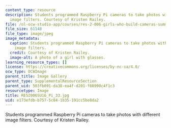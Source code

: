```yaml
---
content_type: resource
description: Students programmed Raspberry Pi cameras to take photos with different
  image filters. Courtesy of Kristen Railey.
file: /ol-ocw-studio-app/courses/res-2-006-girls-who-build-cameras-summer-2016/e173efdbb7575c841b35191cc5be8da2_RES2006SU16_Pi_33.jpg
file_size: 61148
file_type: image/jpeg
image_metadata:
  caption: Students programmed Raspberry Pi cameras to take photos with different
    image filters.
  credit: Courtesy of Kristen Railey.
  image-alt: A photo of a girl with glasses.
learning_resource_types: []
license: https://creativecommons.org/licenses/by-nc-sa/4.0/
ocw_type: OCWImage
parent_title: Image Gallery
parent_type: SupplementalResourceSection
parent_uid: 503fb091-da38-ea4f-d201-f68990c4f1c3
resourcetype: Image
title: RES2006SU16_Pi_33.jpg
uid: e173efdb-b757-5c84-1b35-191cc5be8da2
---
```

Students programmed Raspberry Pi cameras to take photos with different image filters. Courtesy of Kristen Railey.